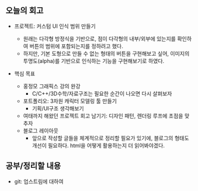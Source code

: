 ## 오늘의 회고
- 프로젝트: 커스텀 UI 인식 범위 만들기
    - 원래는 다각형 방정식을 기반으로, 점이 다각형의 내부/외부에 있는지를 확인하여 버튼의 범위에 포함되는지를 정하려고 했다.
    - 하지만, 기본 도형으로 만들 수 없는 형태의 버튼을 구현해보고 싶어, 이미지의 투명도(alpha)를 기반으로 인식하는 기능을 구현해보기로 하였다.

- 핵심 목표
    - 홍정모 그래픽스 강의 완강
        - C/C++/3D수학/자료구조는 필요한 순간이 나오면 다시 살펴보자
    - 포트폴리오: 3차원 캐릭터 모델링 툴 만들기
        - 기획/UI구조 생각해보기
    - 여태까지 해왔던 프로젝트 회고 남기기: 디자인 패턴, 렌더링 루프에 초점을 맞추자
    - 블로그 레이아웃
        - 앞으로 작성할 글들을 체계적으로 정리할 필요가 있기에, 블로그의 형태도 개선이 필요하다. html을 어떻게 활용하는지 더 읽어봐야겠다.

## 공부/정리할 내용
- git: 업스트림에 대하여